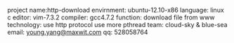 project name:http-download
envirnment:  ubuntu-12.10-x86
language:	 linux c
editor:		 vim-7.3.2
compiler:	 gcc4.7.2
function:	 download file from www
technology:  use http protocol
			 use more pthread
team:		 cloud-sky & blue-sea
email:		 young.yang@maxwit.com
qq:			 528058764
